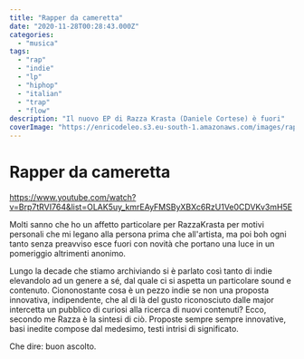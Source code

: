 ```yaml
---
title: "Rapper da cameretta"
date: "2020-11-28T00:28:43.000Z"
categories:
  - "musica"
tags:
  - "rap"
  - "indie"
  - "lp"
  - "hiphop"
  - "italian"
  - "trap"
  - "flow"
description: "Il nuovo EP di Razza Krasta (Daniele Cortese) è fuori"
coverImage: "https://enricodeleo.s3.eu-south-1.amazonaws.com/images/rapper-da-cameretta.jpg"
---
```


# Rapper da cameretta


https://www.youtube.com/watch?v=Brp7tRVI764&list=OLAK5uy_kmrEAyFMSByXBXc6RzU1Ve0CDVKv3mH5E


Molti sanno che ho un affetto particolare per RazzaKrasta per motivi personali che mi legano alla persona prima che all'artista, ma poi boh ogni tanto senza 
preavviso esce fuori con novità che portano una luce in un pomeriggio altrimenti anonimo.

Lungo la decade che stiamo archiviando si è parlato così tanto di indie elevandolo ad un genere a sé, dal quale ci si aspetta un particolare sound e contenuto.
Ciononostante cosa è un pezzo indie se non una proposta innovativa, indipendente, che al di là del gusto riconosciuto dalle major intercetta un pubblico di
curiosi alla ricerca di nuovi contenuti? Ecco, secondo me Razza è la sintesi di ciò. Proposte sempre sempre innovative, basi inedite compose dal medesimo, testi
intrisi di significato.

Che dire: buon ascolto.
